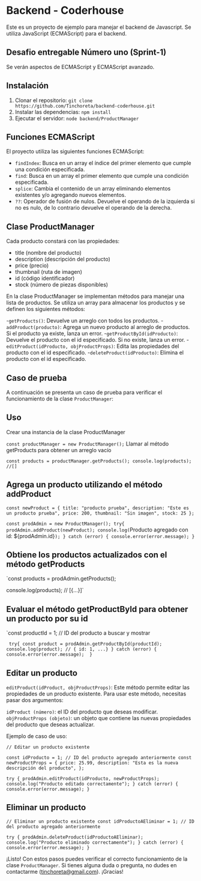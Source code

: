 # Backend - Coderhouse

Este es un proyecto de ejemplo para manejar el backend de Javascript. 
Se utiliza JavaScript (ECMAScript) para el backend.
## Desafio entregable Número uno (Sprint-1)

Se verán aspectos de ECMAScript y ECMAScript avanzado.


## Instalación

1. Clonar el repositorio: `git clone https://github.com/Tinchoreta/backend-coderhouse.git`
2. Instalar las dependencias: `npm install`
3. Ejecutar el servidor: `node backend/ProductManager`

## Funciones ECMAScript

El proyecto utiliza las siguientes funciones ECMAScript:

- `findIndex`: Busca en un array el índice del primer elemento que cumple una condición especificada.
- `find`: Busca en un array el primer elemento que cumple una condición especificada.
- `splice`: Cambia el contenido de un array eliminando elementos existentes y/o agregando nuevos elementos.
- `??`: Operador de fusión de nulos. Devuelve el operando de la izquierda si no es nulo, de lo contrario devuelve el operando de la derecha.

## Clase ProductManager

Cada producto constará con las propiedades:
- title (nombre del producto)
- description (descripción del producto)
- price (precio)
- thumbnail (ruta de imagen)
- id (código identificador)
- stock (número de piezas disponibles)

En la clase ProductManager se implementan métodos para manejar una lista de productos. Se utiliza un array para almacenar los productos y se definen los siguientes métodos:

-`getProducts()`: Devuelve un arreglo con todos los productos.
-`addProduct(producto)`: Agrega un nuevo producto al arreglo de productos. Si el producto ya existe, lanza un error.
-`getProductById(idProducto)`: Devuelve el producto con el id especificado. Si no existe, lanza un error.
-`editProduct(idProducto, objProductProps)`: Edita las propiedades del producto con el id especificado.
-`deleteProduct(idProducto)`: Elimina el producto con el id especificado.

## Caso de prueba

A continuación se presenta un caso de prueba para verificar el funcionamiento de la clase `ProductManager`:

## Uso
Crear una instancia de la clase ProductManager

`const productManager = new ProductManager();`
Llamar al método getProducts para obtener un arreglo vacío

`const products = productManager.getProducts();
console.log(products); //[]`

## Agrega un producto utilizando el método addProduct

`const newProduct = {
  title: "producto prueba",
  description: "Este es un producto prueba",
  price: 200,
  thumbnail: "Sin imagen",
  stock: 25
};`

`const prodAdmin = new ProductManager();
try{
  prodAdmin.addProduct(newProduct);
  console.log(`Producto agregado con id: ${prodAdmin.id}`);
} catch (error) {
  console.error(error.message);
}`

## Obtiene los productos actualizados con el método getProducts

`const products = prodAdmin.getProducts();

console.log(products); // [{...}]`


## Evaluar el método getProductById para obtener un producto por su id

`const productId = 1; // ID del producto a buscar y mostrar

`
try{
  const product = prodAdmin.getProductById(productId);
  console.log(product); // { id: 1, ...}
} catch (error) {
  console.error(error.message); 
}`

## Editar un producto

`editProduct(idProduct, objProductProps)`: Este método permite editar las propiedades de un producto existente. Para usar este método, necesitas pasar dos argumentos:

`idProduct (número)`: el ID del producto que deseas modificar.
`objProductProps (objeto)`: un objeto que contiene las nuevas propiedades del producto que deseas actualizar.

Ejemplo de caso de uso:


`// Editar un producto existente` 

`const idProducto = 1; // ID del producto agregado anteriormente
const newProductProps = {
  price: 25.99,
  description: "Esta es la nueva descripción del producto",
};`

`try {
  prodAdmin.editProduct(idProducto, newProductProps);
  console.log("Producto editado correctamente");
} catch (error) {
  console.error(error.message);
}`

## Eliminar un producto

`// Eliminar un producto existente
const idProductoAEliminar = 1; // ID del producto agregado anteriormente`

`try {
  prodAdmin.deleteProduct(idProductoAEliminar);
  console.log("Producto eliminado correctamente");
} catch (error) {
  console.error(error.message);
}`

¡Listo! Con estos pasos puedes verificar el correcto funcionamiento de la clase `ProductManager`. Si tienes alguna duda o pregunta, no dudes en contactarme (tinchoreta@gmail.com). ¡Gracias! 

